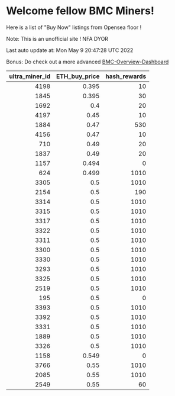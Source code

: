 # Welcome fellow BMC Miners!
Here is a list of "Buy Now" listings from Opensea floor !

Note: This is an unofficial site ! NFA DYOR

Last auto update at: Mon May  9 20:47:28 UTC 2022

Bonus: Do check out a more advanced [BMC-Overview-Dashboard](https://dune.com/defifunk/BMC-Overview-Dashboard)


|   ultra_miner_id |   ETH_buy_price |   hash_rewards |
|-----------------:|----------------:|---------------:|
|             4198 |           0.395 |             10 |
|             1845 |           0.395 |             30 |
|             1692 |           0.4   |             20 |
|             4197 |           0.45  |             10 |
|             1884 |           0.47  |            530 |
|             4156 |           0.47  |             10 |
|              710 |           0.49  |             20 |
|             1837 |           0.49  |             20 |
|             1157 |           0.494 |              0 |
|              624 |           0.499 |           1010 |
|             3305 |           0.5   |           1010 |
|             2154 |           0.5   |            190 |
|             3314 |           0.5   |           1010 |
|             3315 |           0.5   |           1010 |
|             3317 |           0.5   |           1010 |
|             3322 |           0.5   |           1010 |
|             3311 |           0.5   |           1010 |
|             3300 |           0.5   |           1010 |
|             3330 |           0.5   |           1010 |
|             3293 |           0.5   |           1010 |
|             3325 |           0.5   |           1010 |
|             2519 |           0.5   |           1010 |
|              195 |           0.5   |              0 |
|             3393 |           0.5   |           1010 |
|             3392 |           0.5   |           1010 |
|             3331 |           0.5   |           1010 |
|             1889 |           0.5   |           1010 |
|             3326 |           0.5   |           1010 |
|             1158 |           0.549 |              0 |
|             3766 |           0.55  |           1010 |
|             2085 |           0.55  |           1010 |
|             2549 |           0.55  |             60 |